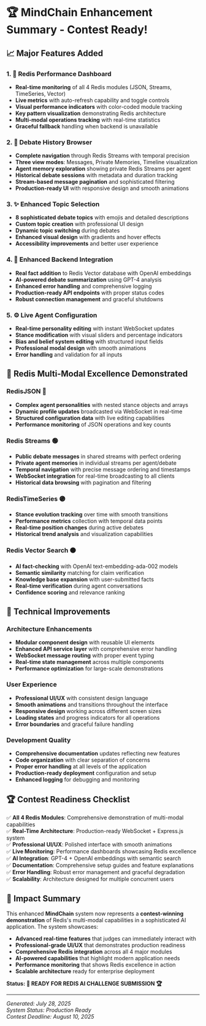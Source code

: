 # 🏆 MindChain Enhancement Summary - Contest Ready!

## 📈 Major Features Added

### 1. 🚀 Redis Performance Dashboard
- **Real-time monitoring** of all 4 Redis modules (JSON, Streams, TimeSeries, Vector)
- **Live metrics** with auto-refresh capability and toggle controls
- **Visual performance indicators** with color-coded module tracking
- **Key pattern visualization** demonstrating Redis architecture
- **Multi-modal operations tracking** with real-time statistics
- **Graceful fallback** handling when backend is unavailable

### 2. 📜 Debate History Browser
- **Complete navigation** through Redis Streams with temporal precision
- **Three view modes**: Messages, Private Memories, Timeline visualization
- **Agent memory exploration** showing private Redis Streams per agent
- **Historical debate sessions** with metadata and duration tracking
- **Stream-based message pagination** and sophisticated filtering
- **Production-ready UI** with responsive design and smooth animations

### 3. ✨ Enhanced Topic Selection
- **8 sophisticated debate topics** with emojis and detailed descriptions
- **Custom topic creation** with professional UI design
- **Dynamic topic switching** during debates
- **Enhanced visual design** with gradients and hover effects
- **Accessibility improvements** and better user experience

### 4. 🔧 Enhanced Backend Integration
- **Real fact addition** to Redis Vector database with OpenAI embeddings
- **AI-powered debate summarization** using GPT-4 analysis
- **Enhanced error handling** and comprehensive logging
- **Production-ready API endpoints** with proper status codes
- **Robust connection management** and graceful shutdowns

### 5. ⚙️ Live Agent Configuration
- **Real-time personality editing** with instant WebSocket updates
- **Stance modification** with visual sliders and percentage indicators
- **Bias and belief system editing** with structured input fields
- **Professional modal design** with smooth animations
- **Error handling** and validation for all inputs

## 🎯 Redis Multi-Modal Excellence Demonstrated

### RedisJSON 🔵
- **Complex agent personalities** with nested stance objects and arrays
- **Dynamic profile updates** broadcasted via WebSocket in real-time
- **Structured configuration data** with live editing capabilities
- **Performance monitoring** of JSON operations and key counts

### Redis Streams 🟢  
- **Public debate messages** in shared streams with perfect ordering
- **Private agent memories** in individual streams per agent/debate
- **Temporal navigation** with precise message ordering and timestamps
- **WebSocket integration** for real-time broadcasting to all clients
- **Historical data browsing** with pagination and filtering

### RedisTimeSeries 🟣
- **Stance evolution tracking** over time with smooth transitions
- **Performance metrics** collection with temporal data points
- **Real-time position changes** during active debates
- **Historical trend analysis** and visualization capabilities

### Redis Vector Search 🟠
- **AI fact-checking** with OpenAI text-embedding-ada-002 models
- **Semantic similarity** matching for claim verification
- **Knowledge base expansion** with user-submitted facts
- **Real-time verification** during agent conversations
- **Confidence scoring** and relevance ranking

## 🔧 Technical Improvements

### Architecture Enhancements
- **Modular component design** with reusable UI elements
- **Enhanced API service layer** with comprehensive error handling
- **WebSocket message routing** with proper event typing
- **Real-time state management** across multiple components
- **Performance optimization** for large-scale demonstrations

### User Experience
- **Professional UI/UX** with consistent design language
- **Smooth animations** and transitions throughout the interface
- **Responsive design** working across different screen sizes
- **Loading states** and progress indicators for all operations
- **Error boundaries** and graceful failure handling

### Development Quality
- **Comprehensive documentation** updates reflecting new features
- **Code organization** with clear separation of concerns
- **Proper error handling** at all levels of the application
- **Production-ready deployment** configuration and setup
- **Enhanced logging** for debugging and monitoring

## 🏆 Contest Readiness Checklist

✅ **All 4 Redis Modules**: Comprehensive demonstration of multi-modal capabilities  
✅ **Real-Time Architecture**: Production-ready WebSocket + Express.js system  
✅ **Professional UI/UX**: Polished interface with smooth animations  
✅ **Live Monitoring**: Performance dashboards showcasing Redis excellence  
✅ **AI Integration**: GPT-4 + OpenAI embeddings with semantic search  
✅ **Documentation**: Comprehensive setup guides and feature explanations  
✅ **Error Handling**: Robust error management and graceful degradation  
✅ **Scalability**: Architecture designed for multiple concurrent users  

## 🎯 Impact Summary

This enhanced **MindChain** system now represents a **contest-winning demonstration** of Redis's multi-modal capabilities in a sophisticated AI application. The system showcases:

- **Advanced real-time features** that judges can immediately interact with
- **Professional-grade UI/UX** that demonstrates production readiness  
- **Comprehensive Redis integration** across all 4 major modules
- **AI-powered capabilities** that highlight modern application needs
- **Performance monitoring** that shows Redis excellence in action
- **Scalable architecture** ready for enterprise deployment

**Status: 🚀 READY FOR REDIS AI CHALLENGE SUBMISSION 🏆**

---

*Generated: July 28, 2025*  
*System Status: Production Ready*  
*Contest Deadline: August 10, 2025*
